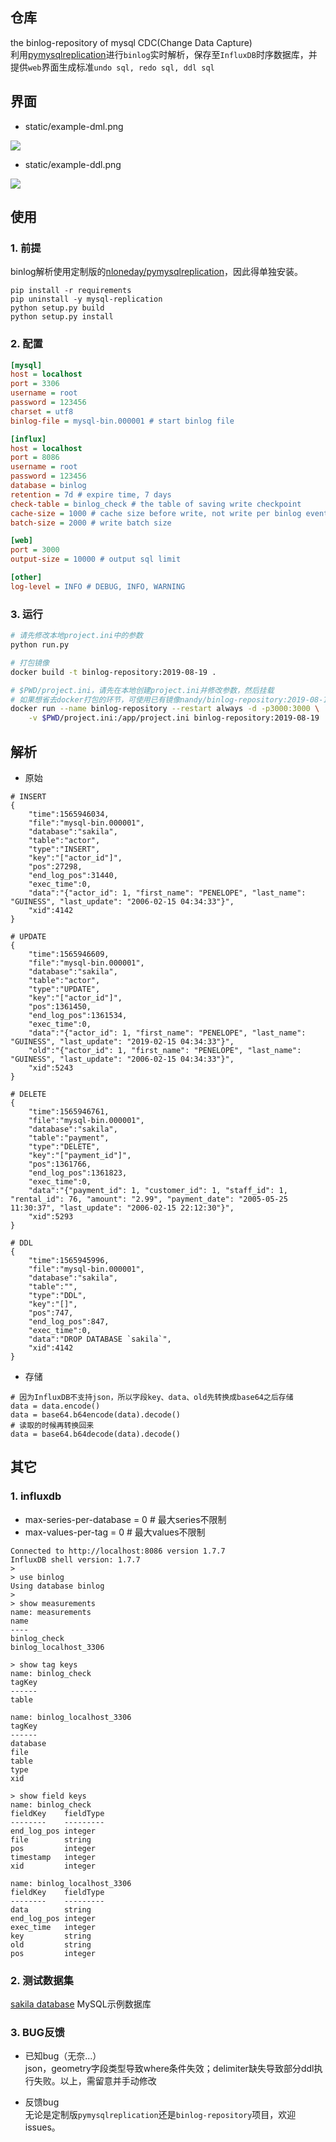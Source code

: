 ## 仓库
the binlog-repository of mysql CDC(Change Data Capture)  
利用[pymysqlreplication](https://github.com/noplay/python-mysql-replication)进行`binlog`实时解析，保存至`InfluxDB`时序数据库，并提供`web`界面生成标准`undo sql, redo sql, ddl sql`  

## 界面
- static/example-dml.png
<img src="static/example-dml.png"/>

- static/example-ddl.png
<img src="static/example-ddl.png"/>

## 使用
### 1. 前提  
binlog解析使用定制版的[nloneday/pymysqlreplication](https://github.com/nloneday/python-mysql-replication)，因此得单独安装。
```shell
pip install -r requirements
pip uninstall -y mysql-replication
python setup.py build
python setup.py install
```
### 2. 配置
```ini
[mysql]
host = localhost
port = 3306
username = root
password = 123456
charset = utf8
binlog-file = mysql-bin.000001 # start binlog file

[influx]
host = localhost
port = 8086
username = root
password = 123456
database = binlog
retention = 7d # expire time, 7 days
check-table = binlog_check # the table of saving write checkpoint
cache-size = 1000 # cache size before write, not write per binlog event
batch-size = 2000 # write batch size

[web]
port = 3000
output-size = 10000 # output sql limit

[other]
log-level = INFO # DEBUG, INFO, WARNING
```
### 3. 运行
```bash
# 请先修改本地project.ini中的参数
python run.py
```
```bash
# 打包镜像
docker build -t binlog-repository:2019-08-19 .

# $PWD/project.ini，请先在本地创建project.ini并修改参数，然后挂载
# 如果想省去docker打包的环节，可使用已有镜像nandy/binlog-repository:2019-08-19
docker run --name binlog-repository --restart always -d -p3000:3000 \
    -v $PWD/project.ini:/app/project.ini binlog-repository:2019-08-19
```

## 解析
- 原始
```
# INSERT
{
    "time":1565946034,
    "file":"mysql-bin.000001",
    "database":"sakila",
    "table":"actor",
    "type":"INSERT",
    "key":"["actor_id"]",
    "pos":27298,
    "end_log_pos":31440,
    "exec_time":0,
    "data":"{"actor_id": 1, "first_name": "PENELOPE", "last_name": "GUINESS", "last_update": "2006-02-15 04:34:33"}",
    "xid":4142
}

# UPDATE
{
    "time":1565946609,
    "file":"mysql-bin.000001",
    "database":"sakila",
    "table":"actor",
    "type":"UPDATE",
    "key":"["actor_id"]",
    "pos":1361450,
    "end_log_pos":1361534,
    "exec_time":0,
    "data":"{"actor_id": 1, "first_name": "PENELOPE", "last_name": "GUINESS", "last_update": "2019-02-15 04:34:33"}",
    "old":"{"actor_id": 1, "first_name": "PENELOPE", "last_name": "GUINESS", "last_update": "2006-02-15 04:34:33"}",
    "xid":5243
}

# DELETE
{
    "time":1565946761,
    "file":"mysql-bin.000001",
    "database":"sakila",
    "table":"payment",
    "type":"DELETE",
    "key":"["payment_id"]",
    "pos":1361766,
    "end_log_pos":1361823,
    "exec_time":0,
    "data":"{"payment_id": 1, "customer_id": 1, "staff_id": 1, "rental_id": 76, "amount": "2.99", "payment_date": "2005-05-25 11:30:37", "last_update": "2006-02-15 22:12:30"}",
    "xid":5293
}

# DDL
{
    "time":1565945996,
    "file":"mysql-bin.000001",
    "database":"sakila",
    "table":"",
    "type":"DDL",
    "key":"[]",
    "pos":747,
    "end_log_pos":847,
    "exec_time":0,
    "data":"DROP DATABASE `sakila`",
    "xid":4142
}
```
- 存储
```
# 因为InfluxDB不支持json，所以字段key、data、old先转换成base64之后存储
data = data.encode()
data = base64.b64encode(data).decode()
# 读取的时候再转换回来
data = base64.b64decode(data).decode()
```

## 其它
### 1. influxdb
- max-series-per-database = 0 # 最大series不限制
- max-values-per-tag = 0 # 最大values不限制

```
Connected to http://localhost:8086 version 1.7.7
InfluxDB shell version: 1.7.7
>
> use binlog
Using database binlog
>
> show measurements
name: measurements
name
----
binlog_check
binlog_localhost_3306
```
```
> show tag keys
name: binlog_check
tagKey
------
table

name: binlog_localhost_3306
tagKey
------
database
file
table
type
xid
```
```
> show field keys
name: binlog_check
fieldKey    fieldType
--------    ---------
end_log_pos integer
file        string
pos         integer
timestamp   integer
xid         integer

name: binlog_localhost_3306
fieldKey    fieldType
--------    ---------
data        string
end_log_pos integer
exec_time   integer
key         string
old         string
pos         integer
```

### 2. 测试数据集
[sakila database](https://dev.mysql.com/doc/index-other.html) MySQL示例数据库

### 3. BUG反馈
- 已知bug（无奈...）  
json，geometry字段类型导致where条件失效；delimiter缺失导致部分ddl执行失败。以上，需留意并手动修改

- 反馈bug  
无论是定制版`pymysqlreplication`还是`binlog-repository`项目，欢迎issues。